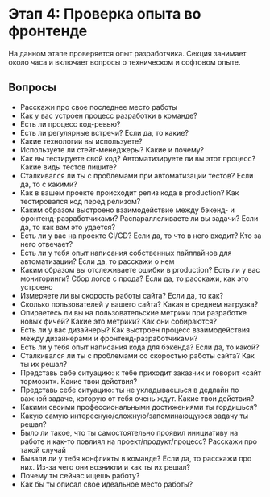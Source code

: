 # Этап 4: Проверка опыта во фронтенде

На данном этапе проверяется опыт разработчика. Секция занимает около часа и включает вопросы о техническом и софтовом опыте.

## Вопросы

- Расскажи про свое последнее место работы
- Как у вас устроен процесс разработки в команде?
- Есть ли процесс код-ревью?
- Есть ли регулярные встречи? Если да, то какие?
- Какие технологии вы используете?
- Используете ли стейт-менеджеры? Какие и почему?
- Как вы тестируете свой код? Автоматизируете ли вы этот процесс? Какие виды тестов пишите?
- Сталкивался ли ты с проблемами при автоматизации тестов? Если да, то с какими?
- Как в вашем проекте происходит релиз кода в production? Как тестировался код перед релизом?
- Каким образом выстроено взаимодействие между бэкенд- и фронтенд-разработчиками? Распараллеливаете ли вы задачи? Если да, то как вам это удается?
- Есть ли у вас на проекте CI/CD? Если да, то что в него входит? Кто за него отвечает?
- Есть ли у тебя опыт написания собственных пайплайнов для автоматизации? Если да, то расскажи о нем
- Каким образом вы отслеживаете ошибки в production? Есть ли у вас мониторинги? Сбор логов с прода? Если да, то расскажи, как это устроено
- Измеряете ли вы скорость работы сайта? Если да, то как?
- Сколько пользователей у вашего сайта? Какая в среднем нагрузка?
- Опираетесь ли вы на пользовательские метрики при разработке новых фичей? Какие это метрики? Как они собираются?
- Есть ли у вас дизайнеры? Как выстроен процесс взаимодействия между дизайнерами и фронтенд-разработчиками?
- Есть ли у тебя опыт написания кода для бэкенда? Если да, то какой?
- Сталкивался ли ты с проблемами со скоростью работы сайта? Как ты их решал?
- Представь себе ситуацию: к тебе приходит заказчик и говорит «сайт тормозит». Какие твои действия?
- Представь себе ситуацию: ты не укладываешься в дедлайн по важной задаче, которую от тебя очень ждут. Какие твои действия?
- Какими своими профессиональными достижениями ты гордишься?
- Какую самую интересную/сложную/запоминающуюся задачу ты решал?
- Было ли такое, что ты самостоятельно проявил инициативу на работе и как-то повлиял на проект/продукт/процесс? Расскажи про такой случай
- Бывали ли у тебя конфликты в команде? Если да, то расскажи про них. Из-за чего они возникли и как ты их решал?
- Почему ты сейчас ищешь работу?
- Как бы ты описал свое идеальное место работы?
